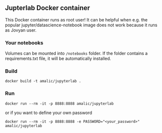 ## Jupterlab Docker container

This Docker container runs as root user! It can be helpful when e.g. the popular jupyter/datascience-notebook image does not work because it runs as Jovyan user. 

### Your notebooks
Volumes can be mounted into `/notebooks` folder. If the folder contains a requirements.txt file, it will be automatically installed.

### Build
```
docker build -t amalic/jupyterlab .
```

### Run
```
docker run --rm -it -p 8888:8888 amalic/jupyterlab
```

or if you want to define your own password
```
docker run --rm -it -p 8888:8888 -e PASSWORD="<your_password>" amalic/jupyterlab
```
